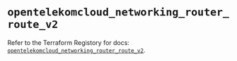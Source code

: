 # `opentelekomcloud_networking_router_route_v2`

Refer to the Terraform Registory for docs: [`opentelekomcloud_networking_router_route_v2`](https://registry.terraform.io/providers/opentelekomcloud/opentelekomcloud/1.35.13/docs/resources/networking_router_route_v2).
